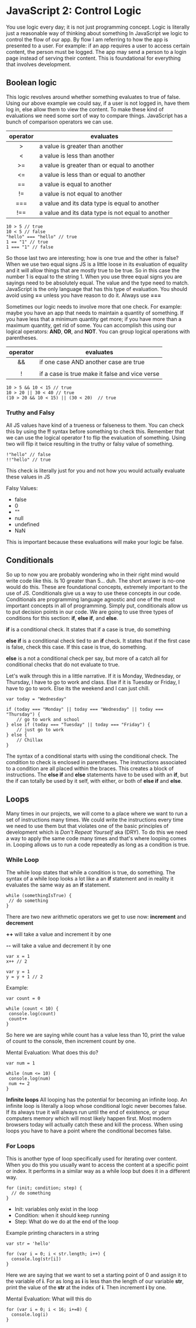 # JavaScript 2: Control Logic

You use logic every day; it is not just programming concept.  Logic is literally just a reasonable way of thinking about something  In JavaScript we logic to control the flow of our app.  By flow I am referring to how the app is presented to a user.  For example: if an app requires a user to access certain content, the person must be logged.  The app may send a person to a login page instead of serving their content.  This is foundational for everything that involves development.

## Boolean logic
This logic revolves around whether something evaluates to true of false.  Using our above example we could say, if a user is not logged in, have them log in, else allow them to view the content.  To make these kind of evaluations we need some sort of way to compare things.  JavaScript has a bunch of comparison operators we can use.

| operator | evaluates                                         |
|:--------:|---------------------------------------------------|
|     >    | a value is greater than another                   |
|     <    | a value is less than another                      |
|    >=    | a value is greater than or equal to another       |
|    <=    | a value is less than or equal to another          |
|    ==    | a value is equal to another                       |
|    !=    | a value is not equal to another                   |
|    ===   | a value and its data type is equal to another     |
|    !==   | a value and its data type is not equal to another |

```
10 > 5 // true
10 < 5 // false
"hello" === "hello" // true
1 == "1" // true
1 === "1" // false
```

So those last two are interesting; how is one true and the other is false?  When we use two equal signs JS is a little loose in its evaluation of equality and it will allow things that are mostly true to be true.  So in this case the number 1 is equal to the string 1.  When you use three equal signs you are sayings need to be absolutely equal.  The value and the type need to match.  JavaScript is the only language that has this type of evaluation.  You should avoid using **==** unless you have reason to do it.  Always use **===**

Sometimes our logic needs to involve more that one check.  For example: maybe you have an app that needs to maintain a quantity of something.  If you have less that a minimum quantity get more; if you have more than a maximum quantity, get rid of some.  You can accomplish this using our logical operators: **AND**,  **OR**, and **NOT**.  You can group logical operations with parentheses.

| operator | evaluates                                      |
|:--------:|------------------------------------------------|
|    &&    | if one case AND another case are true          |
|    ||    | if one case OR another case is true            |
|     !    | if a case is true make it false and vice verse |

```
10 > 5 && 10 < 15 // true
10 > 20 || 30 < 40 // true
(10 > 20 && 10 < 15) || (30 < 20)  // true
```

### Truthy and Falsy
All JS values have kind of a trueness or falseness to them.  You can check this by using the **!!** syntax before something to check this.  Remember that we can use the logical operator **!** to flip the evaluation of something.  Using two will flip it twice resulting in the truthy or falsy value of something.

```
!"hello" // false
!!"hello" // true
```

This check is literally just for you and not how you would actually evaluate these values in JS

Falsy Values:

- false
- 0
- ""
- null
- undefined
- NaN

This is important because these evaluations will make your logic be false.

## Conditionals
So up to now you are probably wondering who in their right mind would write code like this.  Is 10 greater than 5... duh.  The short answer is no-one would do this.  These are foundational concepts, extremely important to the use of JS.  Conditionals give us a way to use these concepts in our code.  Conditionals are programming language agnostic and one of the most important concepts in all of programming.  Simply put, conditionals allow us to put decision points in our code.  We are going to use three types of conditions for this section: **if**, **else if**, and **else**.

**if** is a conditional check.  It states that if a case is true, do something

**else if** is a conditional check tied to an **if** check.  It states that if the first case is false, check this case.  If this case is true, do something.

**else** is a not a conditional check per say, but more of a catch all for conditional checks that do not evaluate to true.

Let's walk through this in a little narrative.  If it is Monday, Wednesday, or Thursday, I have to go to work and class. Else if it is Tuesday or Friday, I have to go to work. Else its the weekend and I can just chill.

```
var today = "Wednesday"

if (today === "Monday" || today === "Wednesday" || today === "Thursday") {
    // go to work and school
} else if (today === "Tuesday" || today === "Friday") {
    // just go to work
} else {
    // Chillax
}
```

The syntax of a conditional starts with using the conditional check.  The condition to check is enclosed in parentheses.  The instructions associated to a condition are all placed within the braces.  This creates a block of instructions.  The **else if** and **else** statements have to be used with an **if**, but the if can totally be used by it self, with either, or both of **else if** and **else**.

## Loops
Many times in our projects, we will come to a place where we want to run a set of instructions many times.  We could write the instructions every time we need to use them but that violates one of the basic principles of development which is *Don't Repeat Yourself* aka (DRY).  To do this we need a way to apply the same code many times and that's where looping comes in.  Looping allows us to run a code repeatedly as long as a condition is true.  

### While Loop
The while loop states that while a condition is true, do something.  The syntax of a while loop looks a lot like a an **if** statement and in reality it evaluates the same way as an **if** statement.

```
while (somethingIsTrue) {
 // do something
}
```

There are two new arithmetic operators we get to use now: **increment** and **decrement**

**++** will take a value and increment it by one 

**--** will take a value and decrement it by one

```
var x = 1
x++ // 2

var y = 1
y = y + 1 // 2
```

Example:

```
var count = 0

while (count < 10) {
 console.log(count)
 count++
}
```

So here we are saying while count has a value less than 10, print the value of count to the console, then increment count by one.

Mental Evaluation: What does this do?

```
var num = 1

while (num <= 10) {
 console.log(num)
 num += 2
}
```

**Infinite loops**
All looping has the potential for becoming an infinite loop.  An infinite loop is literally a loop whose conditional logic never becomes false.  If its always true it will always run until the end of existence, or your computers memory which will most likely happen first.  Most modern browsers today will actually catch these and kill the process.  When using loops you have to have a point where the conditional becomes false.


### For Loops
This is another type of loop specifically used for iterating over content.  When you do this you usually want to access the content at a specific point or index.  It performs in a similar way as a while loop but does it in a different way.  

```
for (init; condition; step) {
  // do something
}
```

- Init: variables only exist in the loop
- Condition: when it should keep running
- Step: What do we do at the end of the loop

Example printing characters in a string

```
var str = 'hello'

for (var i = 0; i < str.length; i++) {
  console.log(str[i])
}
```

Here we are saying that we want to set a starting point of 0 and assign it to the variable of **i**. For as long as **i** is less than the length of our variable **str**, print the value of the **str** at the index of **i**.  Then increment **i** by one.

Mental Evaluation: What will this do

```
for (var i = 0; i < 16; i+=8) {
  console.log(i)
}
```



